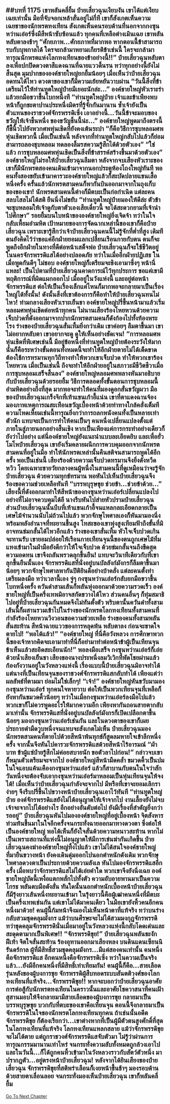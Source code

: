 ##บทที่ 1175 เขาพลันคลี่ยิ้ม
ป๋ายเสี่ยวฉุนเงียบงัน เขาได้แต่เงียบเฉยเท่านั้น มือที่จับจอกเหล้าสั่นอยู่ไม่กี่ที เขาก็สังเกตเห็นความเฉยชาของนักพรตทงเทียน สังเกตเห็นคนรอบด้านที่นอกจากกงซุนหว่านเอ๋อร์ซึ่งมีสีหน้าซับซ้อนแล้ว ทุกคนที่เหลือต่างเมินเฉย เขาพลันหลับตาลงช้าๆ
“ศักยภาพ...ศักยภาพที่มากพอ หากตอนนี้ข้าสามารถรบกับบุพกาลได้ ใครจะกล้ามาหยามเกียรติข้าเช่นนี้ ใครจะกล้ามาทารุณนักพรตแห่งโลกทงเทียนของข้าอย่างนี้!!” ป๋ายเสี่ยวฉุนหลับตาลงเพื่อปกปิดดวงตาสีแดงฉานที่ฉายแววดิ้นรน
ทว่าทุกอย่างนี้ยังไม่สิ้นสุด มุมปากขององค์ชายใหญ่ยกยิ้มน้อยๆ เมื่อเห็นว่าป๋ายเสี่ยวฉุนอดทนได้ไหว ดวงตาของเขาก็มีความเย้ยหยันวาบผ่าน
“วันนี้สิ่งที่ข้าเตรียมไว้ให้ท่านทูตใหญ่ป๋ายมีเยอะนักล่ะ...” องค์ชายใหญ่หัวเราะร่า แล้วยกมือขวาขึ้นโบกหนึ่งที
“ท่านทูตใหญ่ป๋าย เจ้าและข้าเพียงพบหน้าก็ถูกชะตาปานประหนึ่งมิตรที่รู้จักกันมานาน ซ้ำเจ้ายังเป็นตัวแทนของราชวงศ์จักรพรรดิเซิ่ง เอาอย่างนี้...วันนี้ข้าจะมอบของขวัญให้เจ้าชิ้นหนึ่ง ของขวัญชิ้นนี้น่ะ...” องค์ชายใหญ่พูดมาถึงตรงนี้ ก็ชี้นิ้วไปยังพวกศพหุ่นเชิดที่ยังคงเต้นระบำ
“ก็คือวิธีการชุบหลอมศพหุ่นเชิดพวกนี้ เมื่อเป็นเช่นนี้ หลังจากที่ท่านทูตใหญ่กลับไปแล้วก็ย่อมสามารถลองชุบหลอม ทดลองลิ้มรสความรู้สึกได้ด้วยตัวเอง”
“ใช่แล้ว การชุบหลอมศพหุ่นเชิดเป็นสิ่งที่ข้าสรรค์สร้างขึ้นมาด้วยตัวเอง” องค์ชายใหญ่ไม่รอให้ป๋ายเสี่ยวฉุนลืมตา หลังจากจบเสียงหัวเราะของเขาก็มีนักพรตสองคนเดินเข้ามาจากนอกประตูห้องโถงใหญ่ทันที พอคนทั้งสองขยับเข้ามาคารวะองค์ชายใหญ่แล้วก็สะบัดปลายแขนเสื้อหนึ่งครั้ง ครั้นแล้วนักพรตสามคนก็พากันบินออกมาจากในถุงเก็บของของเขา!
นักพรตสามคนนี้ต่างก็มีตบะเป็นก่อกำเนิด แต่ละคนสลบไสลไม่ได้สติ ยืนนิ่งไม่ขยับ
“ท่านทูตใหญ่ป๋ายมองให้ดีล่ะ ตัวข้าจะชุบหลอมให้เจ้าดูกับตาตัวเองเสียเดี๋ยวนี้ จะได้สะดวกยามที่เจ้านำไปศึกษา” รอยยิ้มบนใบหน้าขององค์ชายใหญ่ยิ่งเจิดจ้า ทว่าในใจกลับเหี้ยมอำมหิต เป้าหมายของการจัดฉากเหล่านี้ของเขาก็คือป๋ายเสี่ยวฉุน เพราะเขารู้สึกว่าเจ้าป๋ายเสี่ยวฉุนคนนี้ไม่รู้จักที่ต่ำที่สูง เดิมทีตนยังคิดไว้ว่าขอแค่อีกฝ่ายยอมแลกเปลี่ยนเรือนกายกับตน ตนก็จะพูดถึงอีกฝ่ายในทางที่ดีต่อหน้าเสด็จพ่อ ป๋ายเสี่ยวฉุนก็จะใช้ชีวิตอยู่ในนครจักรพรรดิแสได้อย่างปลอดภัย
ทว่าในเมื่ออีกฝ่ายปฏิเสธ ในเมื่อพูดกันดีๆ ไม่ชอบ องค์ชายใหญ่ก็เตรียมจะชิงเอามาซึ่งๆ หน้านี่แหละ!
เป็นไปตามที่ป๋ายเสี่ยวฉุนคาดการณ์ไว้ทุกประการ ขอแค่เขามีพฤติการณ์ที่ผิดแผกออกไป เมื่ออยู่ในวังแห่งนี้ และอยู่ต่อหน้าจักรพรรดิแส ต่อให้เป็นเรื่องเล็กแค่ไหนก็มากพอจะกลายมาเป็นเรื่องใหญ่ได้ทั้งนั้น!
ดังนั้นสิ่งที่เขาต้องการก็คือทำให้ป๋ายเสี่ยวฉุนทนไม่ไหว!
ท่ามกลางเสียงหัวเราะเย็นชา องค์ชายใหญ่ปรี่ขึ้นหน้ามาแล้วเริ่มหลอมศพหุ่นเชิดต่อหน้าทุกคน ไม่นานเสียงร้องโหยหวนด้วยความเจ็บปวดที่ดังออกมาจากปากนักพรตสามคนก็ดังก้องไปทั้งท้องพระโรง ร่างของป๋ายเสี่ยวฉุนสั่นเทิ้มยิ่งกว่าเดิม เขาค่อยๆ ลืมตาขึ้นมา เขาไม่อยากหลับตา เขาอยากจะดู ดูให้เห็นอย่างชัดเจน!
“การหลอมศพหุ่นเชิดที่พิเศษเช่นนี้ มีอยู่ข้อหนึ่งที่ท่านทูตใหญ่ป๋ายต้องระวังให้มาก นั่นก็คือระหว่างขั้นตอนทั้งหมดนี้จะทำให้อีกฝ่ายตายไม่ได้เด็ดขาด ต้องใช้การทรมานทุกวิถีทางทำให้พวกเขาเจ็บปวด ทำให้พวกเขาร้องโหยหวน เมื่อเป็นเช่นนี้ ถึงจะทำให้อีกฝ่ายอยู่ในสภาวะมีชีวิตชีวาเมื่อการชุบหลอมเสร็จสิ้นลง” องค์ชายใหญ่หลอมศพพลางหันมาอธิบายกับป๋ายเสี่ยวฉุนด้วยรอยยิ้ม วิธีการตลอดทั้งขั้นตอนการชุบหลอมนี้อำมหิตอย่างถึงที่สุด มากพอจะทำให้คนที่มองดูอกสั่นขวัญผวา
มือของป๋ายเสี่ยวฉุนเกร็งจิกที่เท้าแขนเก้าอี้แน่น เขาที่ตาแดงฉานจ้องมองภาพเหตุการณสะเทือนขวัญเบื้องหน้าด้วยท่าทางใกล้คลั่งเต็มที
ความโหดเหี้ยมเช่นนี้ทารุณยิ่งกว่าการถลกหนังคนทั้งเป็นหลายเท่าตัวนัก แทบจะเป็นการทำให้คนเป็นๆ คนหนึ่งเปลี่ยนแปลงตั้งแต่ภายในสู่ภายนอกอย่างสิ้นเชิง หากเป็นเพียงแค่การกระทำอย่างเดียวก็ยังว่าไปอย่าง แต่นี่องค์ชายใหญ่ยังแนะนำแบบละเอียดยิบ และเพื่อยั่วโมโหป๋ายเสี่ยวฉุน เขายังเริ่มคลายผนึกการควบคุมออกจากนักพรตสามคนที่อยู่ในมือ ทำให้นักพรตเหล่านั้นคืนสติจนสามารถพูดได้อีกครั้ง
พอเป็นเช่นนี้ เสียงร้องด้วยความเจ็บปวดทรมานจึงยิ่งดังหวีดหวิว โดยเฉพาะชายวัยกลางคนผู้หนึ่งในสามคนนี้ที่ดูเหมือนว่าจะรู้จักป๋ายเสี่ยวฉุน ด้วยความทุกข์ทรมาน พอหันไปเห็นป๋ายเสี่ยวฉุนจึงร้องขอความช่วยเหลือทันที
“บรรพบุรุษขุย ช่วยข้า...ช่วยข้าด้วย...”
เสียงนี้ที่ดังออกมาทำให้สีหน้าของกงซุนหว่านเอ๋อร์เปลี่ยนแปลงไปอย่างที่ไม่อาจควบคุมได้อี นางรีบหันไปส่ายหัวปรามป๋ายเสี่ยวฉุน ส่วนป๋ายเสี่ยวฉุนนั้นบีบที่เท้าแขนเก้าอี้จนแหลกละเอียดกลายเป็นเศษไม้จำนวนนับไม่ถ้วนไปแล้ว พวกจักษุไพศาลเองก็หันมามองนิ่งพร้อมพลังอำนาจที่ทะยานขึ้นสูง
โทสะของเขาพุ่งสูงเทียมฟ้าถึงขั้นที่มิอาจทนข่มกลั้นได้ไหวอีกแล้ว ร่างของเขาสั่นเทิ้ม หัวใจเจ็บปวดเกินจะทานรับ เขายอมปล่อยให้เรือนกายเทียนจุนนี้ของตนถูกเศษไม้ทิ่มแทงเข้ามาในฝ่ามือยังดีกว่าให้ใจเจ็บปวด ด้วยข่มกลั้นจนถึงขีดสุดความอดทน เขาจึงถลันพรวดลุกขึ้นยืน!
แทบจะวินาทีเดียวกับที่เขาลุกขึ้นยืนนั้นเอง จักรพรรดิแสที่นั่งอยู่บนบัลลังก์มังกรก็ลืมตาขึ้นมาน้อยๆ พวกจักษุไพศาลพากันปิติยินดีอย่างบ้าคลั่ง แต่ละคนตั้งท่าเตรียมลงมือ
ทว่าเวลานี้เอง จู่ๆ กงซุนหว่านเอ๋อร์กลับยกมือขวาขึ้นโบกหนึ่งครั้ง ควันดำสามเส้นก็พลันพุ่งออกมาด้วยความรวดเร็ว องค์ชายใหญ่ที่เป็นครึ่งเทพมิอาจสกัดขวางได้ไหว ส่วนคนอื่นๆ ก็ทุ่มสมาธิไปอยู่ที่ป๋ายเสี่ยวฉุนกันหมดจึงไม่ทันตั้งตัว พริบตานั้นควันดำทั้งสามเส้นนี้ก็ผสานรวมเข้าไปในร่างของนักพรตโลกทงเทียนทั้งสามคนที่กำลังร้องโหยหวนวิงวอนขอความช่วยเหลือ
ร่างของคนทั้งสามพลันสั่นสะท้าน สีหน้าฉายแววของการหลุดพ้น หลับตาลง ก่อนจะขาดใจตายไป!
“พอได้แล้ว!”
“องค์ชายใหญ่ ที่นี่คือวังหลวง การศึกษาพวกนี้ของเจ้าหากคิดจะเอามาทำที่นี่ก็อย่ามาทำต่อหน้าข้าผู้เป็นเทียนจุน ข้าเห็นแล้วสะอิดสะเอียนนัก!” พอลงมือเสร็จ กงซุนหว่านเอ๋อร์ก็เอ่ยด้วยน้ำเสียงเย็นชา เสียงของนางประหนึ่งลมวิเวิกที่พัดโชยผ่านแล้วก้องกังวานอยู่ในวังหลวงแห่งนี้
เรื่องแบบนี้ป๋ายเสี่ยวฉุนมิอาจทำได้ แต่นางที่เป็นเทียนจุนของราชวงศ์จักรพรรดิแสกลับทำได้ เพียงแต่ว่าผลลัพธ์ที่ตามมา ย่อมไม่ใช่เล็กๆ!
“เจ้า!” องค์ชายใหญ่หันขวับมามองกงซุนหว่านเอ๋อร์ ทุกคนใจหายวาบ ต่อให้เป็นพวกเทียนจุนที่เหลือก็ยังพากันขมวดคิ้วน้อยๆ ทว่าในเมื่อกงซุนหว่านเอ๋อร์ลงมือไปแล้ว พวกเขาก็ไม่ควรพูดอะไรให้มากความอีก เพียงพากันถอนสายตากลับมาเท่านั้น
จักรพรรดิแสที่นั่งอยู่บนบัลลังก์มังกรก็เปิดเปลือกตาขึ้นน้อยๆ มองกงซุนหว่านเอ๋อร์เช่นกัน และในดวงตาของเขาก็เผยประกายดำมืดวูบหนึ่งจนแทบจะสังเกตไม่เห็น
ป๋ายเสี่ยวฉุนมองนักพรตสามคนที่ตายไปด้วยสีหน้าพ้นทุกข์ก็สูดลมหายใจเข้าลึกหนึ่งครั้ง จากนั้นจึงหันไปคารวะจักรพรรดิแสด้วยสีหน้าไร้อารมณ์
“ฝ่าบาท ข้าผู้แซ่ป๋ายรู้สึกไม่ค่อยสบายนัก ขอตัวลาไปก่อน!” กล่าวจบเขาก็หมุนตัวเตรียมจะจากไป
องค์ชายใหญ่สีหน้ามืดคล้ำ ขมวดคิ้วเป็นปม ในใจแอบแค้นเคืองกงซุนหว่านเอ๋อร์ แล้วก็สาบานกับตนในใจว่าสักวันหนึ่งจะต้องจับเอากงซุนหว่านเอ๋อร์มาหลอมเป็นหุ่นเทียนจุนให้จงได้!
เมื่อเห็นว่าป๋ายเสี่ยวฉุนกำลังจะจากไป มีหรือที่เขาจะยอมเลิกราง่ายๆ จึงรีบปรี่ขึ้นไปขวางหน้าป๋ายเสี่ยวฉุนเอาไว้ทันที
“ท่านทูตใหญ่ป๋าย องค์จักรพรรดิแสยังไม่ได้อนุญาตให้เจ้าจากไป งานเลี้ยงยังไม่จบ เจ้าจะจากไปได้อย่างไร อีกอย่างอันดับต่อไป ยังมีเรื่องที่สำคัญยิ่งกว่ารออยู่”
ป๋ายเสี่ยวฉุนหันไปมององค์ชายใหญ่ที่อยู่เบื้องหน้า จิตสังหารท่วมท้นขึ้นมาในใจอีกครั้งจนกระทั่งฉายออกมาทางดวงตา ซึ่งต่อให้เป็นองค์ชายใหญ่ พอได้เห็นก็ยังใจสั่นด้วยความหนาวสะท้าน
หากไม่เป็นเพราะสถานที่แห่งนี้ไม่อนุญาตให้มีการเข่นฆ่ากันเกิดขึ้น ป๋ายเสี่ยวฉุนคงฆ่าองค์ชายใหญ่ทิ้งไปแล้ว เขาไม่ได้สนใจองค์ชายใหญ่ที่มายืนขวางหน้า ยังคงเดินดุ่มออกไปนอกตำหนักดังเดิม พวกจักษุไพศาลดวงตาเป็นประกายด้วยความลังเล หันไปมองจักรพรรดิแสอีกครั้ง เมื่อพบว่าจักรพรรดิแสไม่ได้เอ่ยคำใด พวกเขาจึงยังนิ่งเฉย
องค์ชายใหญ่บัดนี้เหงื่อแตกพลั่กไปทั้งตัว ความอับอายพานมาเป็นความโกรธ พลันตบมือดังลั่น
ทันใดนั้นนอกตำหนักเบื้องหน้าป๋ายเสี่ยวฉุนก็มีรุ้งยาวเส้นหนึ่งทะยานเข้ามา ในรุ้งยาวนี้คือผู้เฒ่าคนหนึ่งที่มีตบะเป็นครึ่งเทพเช่นกัน แต่เขาไม่ได้มาคนเดียว ในมือเขายังหิ้วคนอีกคนหนึ่งมาด้วย!
คนผู้นี้ก้มหน้าจึงมองไม่เห็นหน้าตาที่แท้จริง ทว่าบนร่างกลับสวมชุดคลุมมังกร แม้ว่าบนศีรษะจะไม่ได้สวมมงกุฎจักรพรรดิ ทว่าชุดคลุมจักรพรรดินั่นเมื่อมาอยู่ในวังหลวงแห่งนี้กลับโดดเด่นและสะดุดตามากเป็นพิเศษ!!
“จักรพรรดิขุย!” ป๋ายเสี่ยวฉุนพลันชะงักฝีเท้า จิตใจสั่นสะท้าน ร้องอุทานออกมาเสียงหลง
บนดินแดนเซียนนิรันดร์กาล ผู้ที่มีสิทธิ์สวมชุดคลุมมังกร...มีแค่สองคนเท่านั้น คนหนึ่งคือจักรพรรดิแส อีกคนหนึ่งคือจักรพรรดิเซิ่ง ทว่าในความเป็นจริงแล้ว...ยังมีอีกคนหนึ่งที่มีสิทธิ์เท่าเทียมกัน!
คนผู้นี้ก็คือ...สายเลือดรุ่นหลังของผู้บงการขุย จักรพรรดิผู้สืบทอดระบบสันตติวงศ์ของโลกทงเทียนที่แท้จริง...จักรพรรดิขุย!!
หากจะบอกว่าป๋ายเสี่ยวฉุนอาศัยการต่อสู้กับนักพรตทงเทียนในคราวนั้นและอาศัยโชควาสนาที่คนเฝ้าสุสานมอบให้จึงกลายมามีสายเลือดของผู้บงการขุย กลายมาเป็นบรรพบุรุษขุย บวกกับที่ตบะของเขาคือเทียนจุน ตอนนี้จึงกลายมาเป็นจักรพรรดิในใจของนักพรตโลกทงเทียนทุกคน ถ้าเช่นนั้นอดีตจักรพรรดิขุย ก็ต้องเรียกว่า...เขาต่างหากที่เป็นผู้มีตัวตนสูงศักดิ์ที่สุดในโลกทงเทียนที่แท้จริง
โลกทงเทียนแหลกสลาย แม้ว่าจักรพรรดิขุยจะไม่ได้ตาย แต่ถูกราชวงศ์จักรพรรดิแสจับตัวมา ไม่รู้ว่าผ่านการทารุณกรรมมานานเท่าไหร่ จนกระทั่งความลับทั้งหมดถูกล้วงเอาไป และในวันนี้...ก็ได้ถูกคนหิ้วเข้ามาในวังหลวงราวกับสัตว์ตัวหนึ่ง มาปรากฎตัว...อยู่ตรงหน้าป๋ายเสี่ยวฉุน!
หลังจากได้ยินเสียงของป๋ายเสี่ยวฉุน จักรพรรดิขุยที่สติพร่าเลือนก็เงยหน้าขึ้นช้าๆ มองรอบด้านด้วยสายตาเลื่อนลอย จนกระทั่งมองเห็นป๋ายเสี่ยวฉุน
เขาก็พลันคลี่ยิ้ม
------


[Go To Next Chapter]( ./149.md)